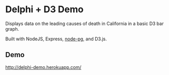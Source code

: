 # Delphi + D3 Demo
Displays data on the leading causes of death in California in a basic D3 bar graph.

Built with NodeJS, Express, [node-pg](https://github.com/brianc/node-postgres), and D3.js.

## Demo
http://delphi-demo.herokuapp.com/
